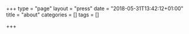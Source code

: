 +++
type = "page"
layout = "press"
date = "2018-05-31T13:42:12+01:00"
title = "about"
categories = []
tags = []

+++
